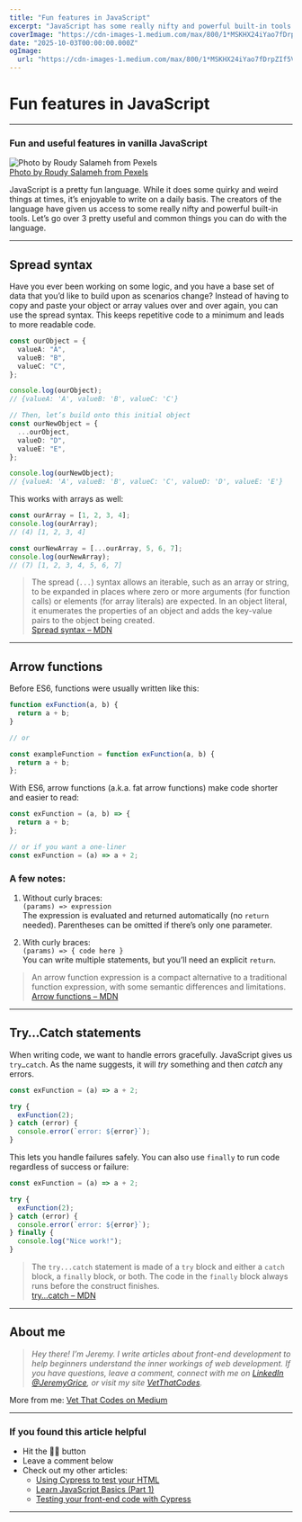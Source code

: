 ```yaml
---
title: "Fun features in JavaScript"
excerpt: "JavaScript has some really nifty and powerful built-in tools...."
coverImage: "https://cdn-images-1.medium.com/max/800/1*MSKHX24iYao7fDrpZIf5Vg.jpeg"
date: "2025-10-03T00:00:00.000Z"
ogImage:
  url: "https://cdn-images-1.medium.com/max/800/1*MSKHX24iYao7fDrpZIf5Vg.jpeg"
---
```


# Fun features in JavaScript

---

### Fun and useful features in vanilla JavaScript

![Photo by Roudy Salameh from Pexels](https://cdn-images-1.medium.com/max/800/1*MSKHX24iYao7fDrpZIf5Vg.jpeg)  
[Photo by Roudy Salameh from Pexels](https://www.pexels.com/photo/empty-road-in-middle-of-trees-1930422/)

JavaScript is a pretty fun language. While it does some quirky and weird things at times, it’s enjoyable to write on a daily basis. The creators of the language have given us access to some really nifty and powerful built-in tools. Let’s go over 3 pretty useful and common things you can do with the language.

---

## Spread syntax

Have you ever been working on some logic, and you have a base set of data that you’d like to build upon as scenarios change? Instead of having to copy and paste your object or array values over and over again, you can use the spread syntax. This keeps repetitive code to a minimum and leads to more readable code.

```typescript
const ourObject = {
  valueA: "A",
  valueB: "B",
  valueC: "C",
};

console.log(ourObject);
// {valueA: 'A', valueB: 'B', valueC: 'C'}

// Then, let’s build onto this initial object
const ourNewObject = {
  ...ourObject,
  valueD: "D",
  valueE: "E",
};

console.log(ourNewObject);
// {valueA: 'A', valueB: 'B', valueC: 'C', valueD: 'D', valueE: 'E'}
```

This works with arrays as well:

```typescript
const ourArray = [1, 2, 3, 4];
console.log(ourArray);
// (4) [1, 2, 3, 4]

const ourNewArray = [...ourArray, 5, 6, 7];
console.log(ourNewArray);
// (7) [1, 2, 3, 4, 5, 6, 7]
```

> The spread (`...`) syntax allows an iterable, such as an array or string, to be expanded in places where zero or more arguments (for function calls) or elements (for array literals) are expected. In an object literal, it enumerates the properties of an object and adds the key-value pairs to the object being created.  
> [Spread syntax – MDN](https://developer.mozilla.org/en-US/docs/Web/JavaScript/Reference/Operators/Spread_syntax)

---

## Arrow functions

Before ES6, functions were usually written like this:

```typescript
function exFunction(a, b) {
  return a + b;
}

// or

const exampleFunction = function exFunction(a, b) {
  return a + b;
};
```

With ES6, arrow functions (a.k.a. fat arrow functions) make code shorter and easier to read:

```javascript
const exFunction = (a, b) => {
  return a + b;
};

// or if you want a one-liner
const exFunction = (a) => a + 2;
```

### A few notes:

1. Without curly braces:  
   `(params) => expression`  
   The expression is evaluated and returned automatically (no `return` needed). Parentheses can be omitted if there’s only one parameter.

2. With curly braces:  
   `(params) => { code here }`  
   You can write multiple statements, but you’ll need an explicit `return`.

> An arrow function expression is a compact alternative to a traditional function expression, with some semantic differences and limitations.  
> [Arrow functions – MDN](https://developer.mozilla.org/en-US/docs/Web/JavaScript/Reference/Functions/Arrow_functions)

---

## Try…Catch statements

When writing code, we want to handle errors gracefully. JavaScript gives us `try…catch`. As the name suggests, it will _try_ something and then _catch_ any errors.

```javascript
const exFunction = (a) => a + 2;

try {
  exFunction(2);
} catch (error) {
  console.error(`error: ${error}`);
}
```

This lets you handle failures safely. You can also use `finally` to run code regardless of success or failure:

```javascript
const exFunction = (a) => a + 2;

try {
  exFunction(2);
} catch (error) {
  console.error(`error: ${error}`);
} finally {
  console.log("Nice work!");
}
```

> The `try...catch` statement is made of a `try` block and either a `catch` block, a `finally` block, or both. The code in the `finally` block always runs before the construct finishes.  
> [try…catch – MDN](https://developer.mozilla.org/en-US/docs/Web/JavaScript/Reference/Statements/try...catch)

---

## About me

> _Hey there! I’m Jeremy. I write articles about front-end development to help beginners understand the inner workings of web development. If you have questions, leave a comment, connect with me on [LinkedIn @JeremyGrice](https://www.linkedin.com/in/jeremylgrice/), or visit my site [VetThatCodes](https://vetthatcodes.com/)._

More from me: [Vet That Codes on Medium](https://medium.com/@vetthatcodes)

---

### If you found this article helpful

- Hit the 👏🏻 button
- Leave a comment below
- Check out my other articles:
  - [Using Cypress to test your HTML](https://javascript.plainenglish.io/using-cypress-to-test-your-html-6431eaf7e770)
  - [Learn JavaScript Basics (Part 1)](https://javascript.plainenglish.io/learn-the-javascript-basics-part-1-c4450643fbea)
  - [Testing your front-end code with Cypress](https://javascript.plainenglish.io/testing-your-front-end-code-with-cypress-4a3c64ab89d4)

---
